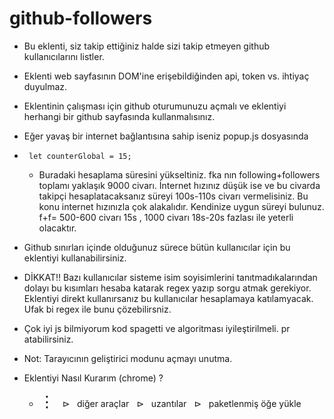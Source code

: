 # github-followers
- Bu eklenti, siz takip ettiğiniz halde sizi takip etmeyen github kullanıcılarını listler.
- Eklenti web sayfasının DOM'ine erişebildiğinden api, token vs. ihtiyaç duyulmaz.
- Eklentinin çalışması için github oturumunuzu açmalı ve eklentiyi herhangi bir github sayfasında kullanmalısınız.
- Eğer yavaş bir internet bağlantısına sahip iseniz popup.js dosyasında
- 
    ```
     let counterGlobal = 15;
    ```
    - Buradaki hesaplama süresini yükseltiniz. fka nın following+followers toplamı yaklaşık 9000 civarı. İnternet hızınız düşük ise ve bu civarda takipçi hesaplatacaksanız süreyi 100s-110s civarı vermelisiniz. Bu konu internet hızınızla çok alakalıdır. Kendinize uygun süreyi bulunuz. f+f= 500-600 civarı 15s , 1000 civarı 18s-20s fazlası ile yeterli olacaktır.
- Github sınırları içinde olduğunuz sürece bütün kullanıcılar için bu eklentiyi kullanabilirsiniz.
- DİKKAT!! Bazı kullanıcılar sisteme isim soyisimlerini tanıtmadıkalarından dolayı bu kısımları hesaba katarak regex yazıp sorgu atmak gerekiyor. Eklentiyi direkt kullanırsanız bu kullanıcılar hesaplamaya katılamyacak. Ufak bi regex ile bunu çözebilirsniz.
- Çok iyi js bilmiyorum kod spagetti ve algoritması iyileştirilmeli. pr atabilirsiniz.
- Not: Tarayıcının geliştirici modunu açmayı unutma.

- Eklentiyi Nasıl Kurarım (chrome) ?
    - <span style="font-size:25px">&vellip;</span> &nbsp; &#x22B3; &nbsp; diğer araçlar &nbsp; &#x22B3; &nbsp; uzantılar &nbsp; &#x22B3; &nbsp; paketlenmiş öğe yükle
